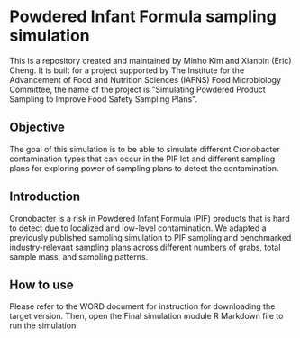 # Powdered Infant Formula sampling simulation 
This is a repository created and maintained by Minho Kim and Xianbin (Eric) Cheng. It is built for a project supported by The Institute for the Advancement of Food and Nutrition Sciences (IAFNS) Food Microbiology Committee, the name of the project is "Simulating Powdered Product Sampling to Improve Food Safety Sampling Plans".   

## Objective
The goal of this simulation is to be able to simulate different Cronobacter contamination types that can occur in the PIF lot and different sampling plans for exploring power of sampling plans to detect the contamination. 

## Introduction
Cronobacter is a risk in Powdered Infant Formula (PIF) products that is hard to detect due to localized and low-level contamination. We adapted a previously published sampling simulation to PIF sampling and benchmarked industry-relevant sampling plans across different numbers of grabs, total sample mass, and sampling patterns. 

## How to use
Please refer to the WORD document for instruction for downloading the target version. Then, open the Final simulation module R Markdown file to run the simulation.

